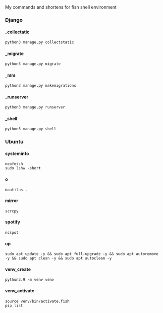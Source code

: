 My commands and shortens for fish shell environment

### Django

#### _collectatic
```python
python3 manage.py collectstatic
```
#### _migrate
```python
python3 manage.py migrate
```
#### _mm
```python
python3 manage.py makemigrations
```
#### _runserver
```python
python3 manage.py runserver
```
#### _shell
```python
python3 manage.py shell
```

### Ubuntu

#### systeminfo
```shell
neofetch
sudo lshw -short
```
#### o
```shell
nautilus .
```
#### mirror
```shell
scrcpy
```
#### spotify
```shell
ncspot
```
#### up
```shell
sudo apt update -y && sudo apt full-upgrade -y && sudo apt autoremove -y && sudo apt clean -y && sudo apt autoclean -y
```
#### venv_create
```shell
python3.9 -m venv venv
```
#### venv_activate
```shell
source venv/bin/activate.fish
pip list
```
